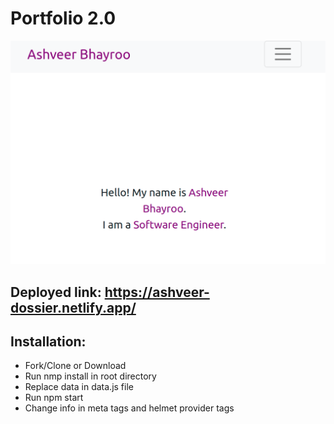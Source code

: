 # Portfolio 2.0

![dossier](./src/assets/819.png)

## Deployed link: https://ashveer-dossier.netlify.app/

## Installation:

- Fork/Clone or Download
- Run nmp install in root directory
- Replace data in data.js file
- Run npm start
- Change info in meta tags and helmet provider tags

